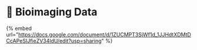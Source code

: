 # 🔴 Bioimaging Data



{% embed url="https://docs.google.com/document/d/1ZUCMPT3SjWf1d_1JJHdtXDMtDCcAPeSIJfieZV34ldU/edit?usp=sharing" %}
